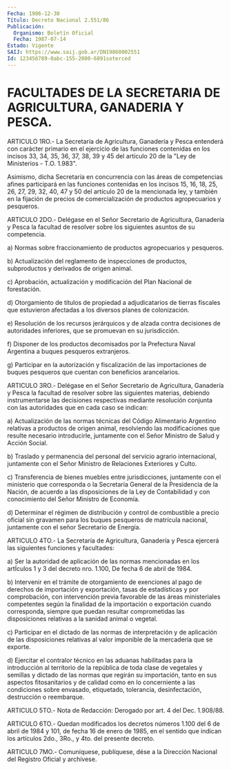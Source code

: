 ```yaml
---
Fecha: 1986-12-30
Título: Decreto Nacional 2.551/86
Publicación:
  Organismo: Boletín Oficial
  Fecha: 1987-07-14
Estado: Vigente
SAIJ: https://www.saij.gob.ar/DN19860002551
Id: 123456789-0abc-155-2000-6891soterced
---
```

# FACULTADES DE LA SECRETARIA DE AGRICULTURA, GANADERIA Y PESCA.

<a id="1"></a>
ARTICULO 1RO.- La Secretaría de Agricultura, Ganadería y Pesca entenderá con carácter primario en el ejercicio de las funciones contenidas en los incisos 33, 34, 35, 36, 37, 38, 39 y 45 del artículo 20 de la "Ley de Ministerios - T.O. 1.983".

Asimismo, dicha Secretaría en concurrencia con las áreas de competencias afines participará en las funciones contenidas en los incisos 15, 16, 18, 25, 26, 27, 29, 32, 40, 47 y 50 del artículo 20 de la mencionada ley, y también en la fijación de precios de comercialización de productos agropecuarios y pesqueros.

<a id="2"></a>
ARTICULO 2DO.- Delégase en el Señor Secretario de Agricultura, Ganadería y Pesca la facultad de resolver sobre los siguientes asuntos de su competencia.

a) Normas sobre fraccionamiento de productos agropecuarios y pesqueros.

b) Actualización del reglamento de inspecciones de productos, subproductos y derivados de origen animal.

c) Aprobación, actualización y modificación del Plan Nacional de forestación.

d) Otorgamiento de títulos de propiedad a adjudicatarios de tierras fiscales que estuvieron afectadas a los diversos planes de colonización.

e) Resolución de los recursos jerárquicos y de alzada contra decisiones de autoridades inferiores, que se promuevan en su jurisdicción.

f) Disponer de los productos decomisados por la Prefectura Naval Argentina a buques pesqueros extranjeros.

g) Participar en la autorización y fiscalización de las importaciones de buques pesqueros que cuentan con beneficios arancelarios.

<a id="3"></a>
ARTICULO 3RO.- Delégase en el Señor Secretario de Agricultura, Ganadería y Pesca la facultad de resolver sobre las siguientes materias, debiendo instrumentarse las decisiones respectivas mediante resolución conjunta con las autoridades que en cada caso se indican:

a) Actualización de las normas técnicas del Código Alimentario Argentino relativas a productos de origen animal, resolviendo las modificaciones que resulte necesario introducirle, juntamente con el Señor Ministro de Salud y Acción Social.

b) Traslado y permanencia del personal del servicio agrario internacional, juntamente con el Señor Ministro de Relaciones Exteriores y Culto.

c) Transferencia de bienes muebles entre jurisdicciones, juntamente con el ministerio que corresponda o la Secretaría General de la Presidencia de la Nación, de acuerdo a las disposiciones de la Ley de Contabilidad y con conocimiento del Señor Ministro de Economía.

d) Determinar el régimen de distribución y control de combustible a precio oficial sin gravamen para los buques pesqueros de matrícula nacional, juntamente con el señor Secretario de Energía.

<a id="4"></a>
ARTICULO 4TO.- La Secretaría de Agricultura, Ganadería y Pesca ejercerá las siguientes funciones y facultades:

a) Ser la autoridad de aplicación de las normas mencionadas en los artÍculos 1 y 3 del decreto nro. 1.100, De fecha 6 de abril de 1984.

b) Intervenir en el trámite de otorgamiento de exenciones al pago de derechos de importación y exportación, tasas de estadísticas y por comprobación, con intervención previa favorable de las áreas ministeriales competentes según la finalidad de la importación o exportación cuando corresponda, siempre que puedan resultar comprometidas las disposiciones relativas a la sanidad animal o vegetal.

c) Participar en el dictado de las normas de interpretación y de aplicación de las disposiciones relativas al valor imponible de la mercadería que se exporte.

d) Ejercitar el contralor técnico en las aduanas habilitadas para la introducción al territorio de la república de toda clase de vegetales y semillas y dictado de las normas que regirán su importación, tanto en sus aspectos fitosanitarios y de calidad como en lo concerniente a las condiciones sobre envasado, etiquetado, tolerancia, desinfectación, destrucción o reembarque.

<a id="5"></a>
ARTICULO 5TO.- Nota de Redacción: Derogado por art. 4 del Dec. 1.908/88.

<a id="6"></a>
ARTICULO 6TO.- Quedan modificados los decretos números 1.100 del 6 de abril de 1984 y 101, de fecha 16 de enero de 1985, en el sentido que indican los artículos 2do., 3Ro., y 4to. del presente decreto.

<a id="7"></a>
ARTICULO 7MO.- Comuníquese, publíquese, dése a la Dirección Nacional del Registro Oficial y archívese.